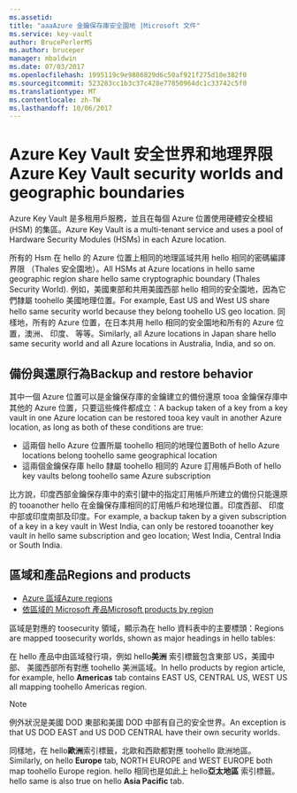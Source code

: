 ```yaml
---
ms.assetid: 
title: "aaaAzure 金鑰保存庫安全園地 |Microsoft 文件"
ms.service: key-vault
author: BrucePerlerMS
ms.author: bruceper
manager: mbaldwin
ms.date: 07/03/2017
ms.openlocfilehash: 1995119c9e9886829d6c50af921f275d10e382f0
ms.sourcegitcommit: 523283cc1b3c37c428e77850964dc1c33742c5f0
ms.translationtype: MT
ms.contentlocale: zh-TW
ms.lasthandoff: 10/06/2017
---
```

# <a name="azure-key-vault-security-worlds-and-geographic-boundaries"></a><span data-ttu-id="d458b-102">Azure Key Vault 安全世界和地理界限</span><span class="sxs-lookup"><span data-stu-id="d458b-102">Azure Key Vault security worlds and geographic boundaries</span></span>

<span data-ttu-id="d458b-103">Azure Key Vault 是多租用戶服務，並且在每個 Azure 位置使用硬體安全模組 (HSM) 的集區。</span><span class="sxs-lookup"><span data-stu-id="d458b-103">Azure Key Vault is a multi-tenant service and uses a pool of Hardware Security Modules (HSMs) in each Azure location.</span></span> 

<span data-ttu-id="d458b-104">所有的 Hsm 在 hello 的 Azure 位置上相同的地理區域共用 hello 相同的密碼編譯界限 （Thales 安全園地）。</span><span class="sxs-lookup"><span data-stu-id="d458b-104">All HSMs at Azure locations in hello same geographic region share hello same cryptographic boundary (Thales Security World).</span></span> <span data-ttu-id="d458b-105">例如，美國東部和共用美國西部 hello 相同的安全園地，因為它們隸屬 toohello 美國地理位置。</span><span class="sxs-lookup"><span data-stu-id="d458b-105">For example, East US and West US share hello same security world because they belong toohello US geo location.</span></span> <span data-ttu-id="d458b-106">同樣地，所有的 Azure 位置，在日本共用 hello 相同的安全園地和所有的 Azure 位置，澳洲、 印度、 等等。</span><span class="sxs-lookup"><span data-stu-id="d458b-106">Similarly, all Azure locations in Japan share hello same security world and all Azure locations in Australia, India, and so on.</span></span> 

## <a name="backup-and-restore-behavior"></a><span data-ttu-id="d458b-107">備份與還原行為</span><span class="sxs-lookup"><span data-stu-id="d458b-107">Backup and restore behavior</span></span>

<span data-ttu-id="d458b-108">其中一個 Azure 位置可以是金鑰保存庫的金鑰建立的備份還原 tooa 金鑰保存庫中其他的 Azure 位置，只要這些條件都成立：</span><span class="sxs-lookup"><span data-stu-id="d458b-108">A backup taken of a key from a key vault in one Azure location can be restored tooa key vault in another Azure location, as long as both of these conditions are true:</span></span>

- <span data-ttu-id="d458b-109">這兩個 hello Azure 位置所屬 toohello 相同的地理位置</span><span class="sxs-lookup"><span data-stu-id="d458b-109">Both of hello Azure locations belong toohello same geographical location</span></span>
- <span data-ttu-id="d458b-110">這兩個金鑰保存庫 hello 隸屬 toohello 相同的 Azure 訂用帳戶</span><span class="sxs-lookup"><span data-stu-id="d458b-110">Both of hello key vaults belong toohello same Azure subscription</span></span>

<span data-ttu-id="d458b-111">比方說，印度西部金鑰保存庫中的索引鍵中的指定訂用帳戶所建立的備份只能還原的 tooanother hello 在金鑰保存庫相同的訂用帳戶和地理位置。印度西部、 印度中部或印度南部及印度。</span><span class="sxs-lookup"><span data-stu-id="d458b-111">For example, a backup taken by a given subscription of a key in a key vault in West India, can only be restored tooanother key vault in hello same subscription and geo location; West India, Central India or South India.</span></span>

## <a name="regions-and-products"></a><span data-ttu-id="d458b-112">區域和產品</span><span class="sxs-lookup"><span data-stu-id="d458b-112">Regions and products</span></span>

- [<span data-ttu-id="d458b-113">Azure 區域</span><span class="sxs-lookup"><span data-stu-id="d458b-113">Azure regions</span></span>](https://azure.microsoft.com/regions/)
- [<span data-ttu-id="d458b-114">依區域的 Microsoft 產品</span><span class="sxs-lookup"><span data-stu-id="d458b-114">Microsoft products by region</span></span>](https://azure.microsoft.com/regions/services/)

<span data-ttu-id="d458b-115">區域是對應的 toosecurity 領域，顯示為在 hello 資料表中的主要標頭：</span><span class="sxs-lookup"><span data-stu-id="d458b-115">Regions are mapped toosecurity worlds, shown as major headings in hello tables:</span></span>

<span data-ttu-id="d458b-116">在 hello 產品中由區域發行項，例如 hello**美洲** 索引標籤包含東部 US，美國中部、 美國西部所有對應 toohello 美洲區域。</span><span class="sxs-lookup"><span data-stu-id="d458b-116">In hello products by region article, for example, hello **Americas** tab contains EAST US, CENTRAL US, WEST US all mapping toohello Americas region.</span></span> 

>[!NOTE]
><span data-ttu-id="d458b-117">例外狀況是美國 DOD 東部和美國 DOD 中部有自己的安全世界。</span><span class="sxs-lookup"><span data-stu-id="d458b-117">An exception is that US DOD EAST and US DOD CENTRAL have their own security worlds.</span></span> 

<span data-ttu-id="d458b-118">同樣地，在 hello**歐洲**索引標籤，北歐和西歐都對應 toohello 歐洲地區。</span><span class="sxs-lookup"><span data-stu-id="d458b-118">Similarly, on hello **Europe** tab, NORTH EUROPE and WEST EUROPE both map toohello Europe region.</span></span> <span data-ttu-id="d458b-119">hello 相同也是如此上 hello**亞太地區** 索引標籤。</span><span class="sxs-lookup"><span data-stu-id="d458b-119">hello same is also true on hello **Asia Pacific** tab.</span></span>



